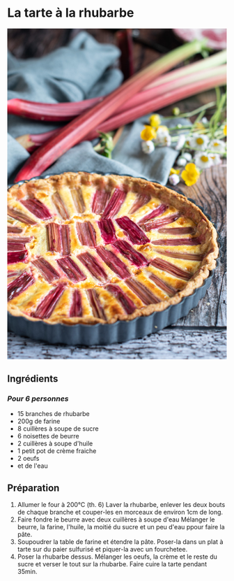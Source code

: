 # La tarte à la rhubarbe
![image](img/Tarterhubarbe.jpeg)

## Ingrédients
### *Pour 6 personnes* 
* 15 branches de rhubarbe
* 200g de farine
* 8 cuillères à soupe de sucre
* 6 noisettes de beurre
* 2 cuillères à soupe d'huile
* 1 petit pot de crème fraiche
* 2 oeufs
* et de l'eau

## Préparation 
1. Allumer le four à 200°C (th. 6)  Laver la rhubarbe, enlever les deux bouts de chaque branche et couper-les en morceaux de environ 1cm de long. 
2. Faire fondre le beurre avec deux cuillères à soupe d'eau  Mélanger le beurre, la farine, l'huile, la moitié du sucre et un peu d'eau ppour faire la pâte.
3. Soupoudrer la table de farine et étendre la pâte. Poser-la dans un plat à tarte sur du paier sulfurisé et piquer-la avec un fourchetee.
4. Poser la rhubarbe dessus. Mélanger les oeufs, la crème et le reste du sucre et verser le tout sur la rhubarbe. Faire cuire la tarte pendant 35min.  
